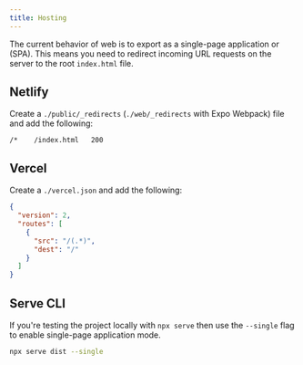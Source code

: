 ```yaml
---
title: Hosting
---
```


The current behavior of web is to export as a single-page application or (SPA). This means you need to redirect incoming URL requests on the server to the root `index.html` file.

## Netlify

Create a `./public/_redirects` (`./web/_redirects` with Expo Webpack) file and add the following:

```
/*    /index.html   200
```

## Vercel

Create a `./vercel.json` and add the following:

```json
{
  "version": 2,
  "routes": [
    {
      "src": "/(.*)",
      "dest": "/"
    }
  ]
}
```

## Serve CLI

If you're testing the project locally with `npx serve` then use the `--single` flag to enable single-page application mode.

```bash
npx serve dist --single
```
